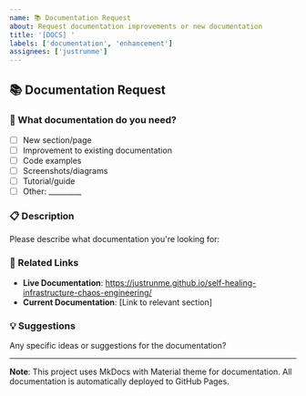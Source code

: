 ```yaml
---
name: 📚 Documentation Request
about: Request documentation improvements or new documentation
title: '[DOCS] '
labels: ['documentation', 'enhancement']
assignees: ['justrunme']
---
```


## 📚 Documentation Request

### 🎯 What documentation do you need?

- [ ] New section/page
- [ ] Improvement to existing documentation
- [ ] Code examples
- [ ] Screenshots/diagrams
- [ ] Tutorial/guide
- [ ] Other: _________

### 📋 Description

Please describe what documentation you're looking for:

### 🔗 Related Links

- **Live Documentation**: https://justrunme.github.io/self-healing-infrastructure-chaos-engineering/
- **Current Documentation**: [Link to relevant section]

### 💡 Suggestions

Any specific ideas or suggestions for the documentation?

---

**Note**: This project uses MkDocs with Material theme for documentation. All documentation is automatically deployed to GitHub Pages. 